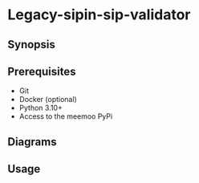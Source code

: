# Legacy-sipin-sip-validator

## Synopsis

## Prerequisites
 - Git
 - Docker (optional)
 - Python 3.10+
 - Access to the meemoo PyPi

## Diagrams

## Usage
